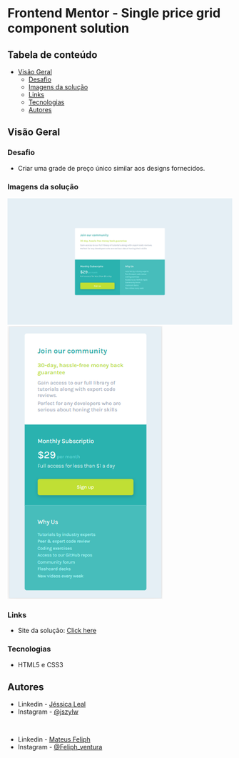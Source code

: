 # Frontend Mentor - Single price grid component solution
## Tabela de conteúdo

- [Visão Geral](#Visão-Geral)
  - [Desafio](#desafio)
  - [Imagens da solução](#imagens-da-solução)
  - [Links](#links)
  - [Tecnologias](#tecnologias)
  - [Autores](#autores)

## Visão Geral

### Desafio
- Criar uma grade de preço único similar aos designs fornecidos. 

### Imagens da solução
![](design-solution/desktop-design-solution.png)
![](design-solution/mobile-design-solution.png)

### Links

- Site da solução: [Click here](https://jessy777-cripto.github.io/single-price-grid/)

### Tecnologias

- HTML5 e CSS3

## Autores

- Linkedin - [Jéssica Leal](https://www.linkedin.com/in/j%C3%A9ssica-leal-65bab0124/)
- Instagram - [@jszylw](https://www.instagram.com/jszylw/)
<br>

- Linkedin - [Mateus Feliph](https://www.linkedin.com/in/mateus-feliph-2078951b3/)
- Instagram - [@Feliph_ventura](https://www.instagram.com/Feliph_ventura/)
